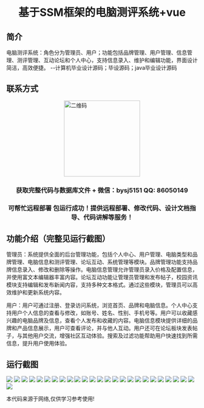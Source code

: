 <p><h1 align="center">基于SSM框架的电脑测评系统+vue</h1></p>

## 简介
电脑测评系统：角色分为管理员、用户；功能包括品牌管理、用户管理、信息管理、测评管理、互动论坛和个人中心，支持信息录入、维护和编辑功能，界面设计简洁，高效便捷。    --计算机毕业设计源码；毕设源码；java毕业设计源码


## 联系方式
<img src="https://bs-1329754181.cos.ap-shanghai.myqcloud.com/wx.jpg" alt="二维码" style="display: block; margin: 0 auto;" width="200px">
<p><h3 align="center">获取完整代码与数据库文件 + 微信：bysj5151 QQ: 86050149</h3></p>
<p><h3 align="center">可帮忙远程部署 包运行成功！提供远程部署、修改代码、设计文档指导、代码讲解等服务！</h3></p>

## 功能介绍（完整见运行截图）
管理员：系统提供全面的后台管理功能，包括个人中心、用户管理、电脑类型和品牌管理、电脑信息和测评管理、论坛互动、系统管理等模块。品牌管理功能支持品牌信息录入、修改和删除等操作。电脑信息管理允许管理员录入价格及配置信息，并使用富文本编辑器丰富内容。论坛互动功能让管理员管理和发布帖子，校园资讯模块支持编辑和发布新闻内容，支持多种文本格式。通过这些模块，管理员可以高效维护和更新系统内容。

用户：用户可通过注册、登录访问系统，浏览首页、品牌和电脑信息。个人中心支持用户个人信息的查看与修改，如账号、姓名、性别、手机号等。用户可以收藏感兴趣的电脑品牌及信息，查看个人发布和收藏的内容。电脑信息模块提供详细的品牌和产品信息展示，用户可查看评论，并与他人互动。用户还可在论坛板块发表帖子，与其他用户交流，增强社区互动体验。搜索及过滤功能帮助用户快速找到所需信息，提升用户使用体验。


## 运行截图
![](https://bs-1329754181.cos.ap-shanghai.myqcloud.com/ssm/ComputerAssessmentSystem/img/001.jpg)
![](https://bs-1329754181.cos.ap-shanghai.myqcloud.com/ssm/ComputerAssessmentSystem/img/002.jpg)
![](https://bs-1329754181.cos.ap-shanghai.myqcloud.com/ssm/ComputerAssessmentSystem/img/003.jpg)
![](https://bs-1329754181.cos.ap-shanghai.myqcloud.com/ssm/ComputerAssessmentSystem/img/004.jpg)
![](https://bs-1329754181.cos.ap-shanghai.myqcloud.com/ssm/ComputerAssessmentSystem/img/005.jpg)
![](https://bs-1329754181.cos.ap-shanghai.myqcloud.com/ssm/ComputerAssessmentSystem/img/006.jpg)
![](https://bs-1329754181.cos.ap-shanghai.myqcloud.com/ssm/ComputerAssessmentSystem/img/007.jpg)
![](https://bs-1329754181.cos.ap-shanghai.myqcloud.com/ssm/ComputerAssessmentSystem/img/008.jpg)
![](https://bs-1329754181.cos.ap-shanghai.myqcloud.com/ssm/ComputerAssessmentSystem/img/009.jpg)
![](https://bs-1329754181.cos.ap-shanghai.myqcloud.com/ssm/ComputerAssessmentSystem/img/010.jpg)
![](https://bs-1329754181.cos.ap-shanghai.myqcloud.com/ssm/ComputerAssessmentSystem/img/011.jpg)
![](https://bs-1329754181.cos.ap-shanghai.myqcloud.com/ssm/ComputerAssessmentSystem/img/012.jpg)
![](https://bs-1329754181.cos.ap-shanghai.myqcloud.com/ssm/ComputerAssessmentSystem/img/013.jpg)
![](https://bs-1329754181.cos.ap-shanghai.myqcloud.com/ssm/ComputerAssessmentSystem/img/014.jpg)
![](https://bs-1329754181.cos.ap-shanghai.myqcloud.com/ssm/ComputerAssessmentSystem/img/015.jpg)
![](https://bs-1329754181.cos.ap-shanghai.myqcloud.com/ssm/ComputerAssessmentSystem/img/016.jpg)
![](https://bs-1329754181.cos.ap-shanghai.myqcloud.com/ssm/ComputerAssessmentSystem/img/017.jpg)
![](https://bs-1329754181.cos.ap-shanghai.myqcloud.com/ssm/ComputerAssessmentSystem/img/018.jpg)
![](https://bs-1329754181.cos.ap-shanghai.myqcloud.com/ssm/ComputerAssessmentSystem/img/019.jpg)
![](https://bs-1329754181.cos.ap-shanghai.myqcloud.com/ssm/ComputerAssessmentSystem/img/020.jpg)
![](https://bs-1329754181.cos.ap-shanghai.myqcloud.com/ssm/ComputerAssessmentSystem/img/021.jpg)
![](https://bs-1329754181.cos.ap-shanghai.myqcloud.com/ssm/ComputerAssessmentSystem/img/022.jpg)
![](https://bs-1329754181.cos.ap-shanghai.myqcloud.com/ssm/ComputerAssessmentSystem/img/023.jpg)
![](https://bs-1329754181.cos.ap-shanghai.myqcloud.com/ssm/ComputerAssessmentSystem/img/024.jpg)
![](https://bs-1329754181.cos.ap-shanghai.myqcloud.com/ssm/ComputerAssessmentSystem/img/025.jpg)
![](https://bs-1329754181.cos.ap-shanghai.myqcloud.com/ssm/ComputerAssessmentSystem/img/026.jpg)

<p>本代码来源于网络,仅供学习参考使用!</p>

